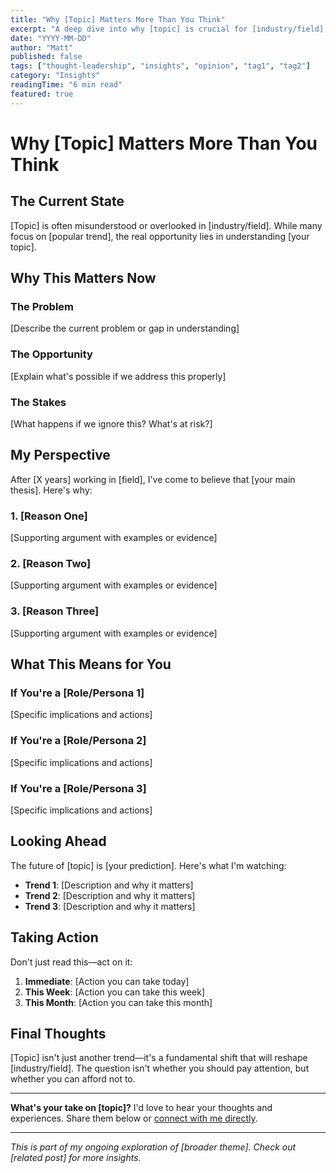 ```yaml
---
title: "Why [Topic] Matters More Than You Think"
excerpt: "A deep dive into why [topic] is crucial for [industry/field] and how it's shaping the future of [relevant area]."
date: "YYYY-MM-DD"
author: "Matt"
published: false
tags: ["thought-leadership", "insights", "opinion", "tag1", "tag2"]
category: "Insights"
readingTime: "6 min read"
featured: true
---
```


# Why [Topic] Matters More Than You Think

## The Current State

[Topic] is often misunderstood or overlooked in [industry/field]. While many focus on [popular trend], the real opportunity lies in understanding [your topic].

## Why This Matters Now

### The Problem

[Describe the current problem or gap in understanding]

### The Opportunity

[Explain what's possible if we address this properly]

### The Stakes

[What happens if we ignore this? What's at risk?]

## My Perspective

After [X years] working in [field], I've come to believe that [your main thesis]. Here's why:

### 1. [Reason One]

[Supporting argument with examples or evidence]

### 2. [Reason Two]

[Supporting argument with examples or evidence]

### 3. [Reason Three]

[Supporting argument with examples or evidence]

## What This Means for You

### If You're a [Role/Persona 1]

[Specific implications and actions]

### If You're a [Role/Persona 2]

[Specific implications and actions]

### If You're a [Role/Persona 3]

[Specific implications and actions]

## Looking Ahead

The future of [topic] is [your prediction]. Here's what I'm watching:

- **Trend 1**: [Description and why it matters]
- **Trend 2**: [Description and why it matters]
- **Trend 3**: [Description and why it matters]

## Taking Action

Don't just read this—act on it:

1. **Immediate**: [Action you can take today]
2. **This Week**: [Action you can take this week]
3. **This Month**: [Action you can take this month]

## Final Thoughts

[Topic] isn't just another trend—it's a fundamental shift that will reshape [industry/field]. The question isn't whether you should pay attention, but whether you can afford not to.

---

**What's your take on [topic]?** I'd love to hear your thoughts and experiences. Share them below or [connect with me directly](https://twitter.com/yourhandle).

---

*This is part of my ongoing exploration of [broader theme]. Check out [related post] for more insights.*
